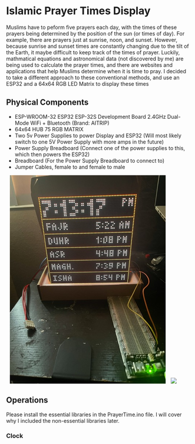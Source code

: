 # Islamic Prayer Times Display
Muslims have to peform five prayers each day, with the times of these prayers being determined by the position of the sun (or times of day). For example, there are prayers just at sunrise, noon, and sunset. However, because sunrise and sunset times are constantly changing due to the tilt of the Earth, it maybe difficult to keep track of the times of prayer. Luckily, mathmatical equations and astronomical data (not discovered by me) are being used to calculate the prayer times, and there are websites and applications that help Muslims determine when it is time to pray. I decided to take a different approach to these conventional methods, and use an ESP32 and a 64x64 RGB LED Matrix to display these times

## Physical Components
- ESP-WROOM-32 ESP32 ESP-32S Development Board 2.4GHz Dual-Mode WiFi + Bluetooth (Brand: AITRIP)
- 64x64 HUB 75 RGB MATRIX
- Two 5v Power Supplies to power Display and ESP32 (Will most likely switch to one 5V Power Supply with more amps in the future)
- Power Supply Breadboard (Connect one of the power supplies to this, which then powers the ESP32)
- Breadboard (For the Power Supply Breadboard to connect to)
- Jumper Cables, female to and female to male


<div>
<img src = "https://github.com/AmalAfsal2004/Prayer-Times-LED-Matrix/blob/main/images/prayer_clk1.jpeg?raw=true" allign ="left" hspace="10" />

<img src = "https://github.com/AmalAfsal2004/Prayer-Times-LED-Matrix/blob/main/images/prayer_clock_gif.gif" allign = "right"/>
</div>

## Operations
Please install the essential libraries in the PrayerTime.ino file. I will cover why I included the non-essential libraries later.

### Clock
